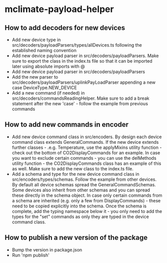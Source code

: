 # mclimate-payload-helper

## How to add decoders for new devices

- Add new device type in src/decoders/payloadParsers/types/allDevices.ts following the established naming convention
- Add new device payload parser in src/decoders/payloadParsers. Make sure to export the class in the index.ts file so that it can be imported later using absolute imports with @
- Add new device payload parser in src/decoders/payloadParsers
- Add the new parser to src/decoders/payloadParsers/uplinkPayLoadParser appending a new case DeviceType.NEW_DEVICE
- Add a new command (if needed) in src/decoders/commandsReadingHelper. Make sure to add a break statement after the new 'case' - follow the example from previous commands

## How to add new commands in encoder

- Add new device command class in src/encoders. By design each device command class extends GeneralCommands. If the new device extends further classes - .e.g. Temperature, use the applyMixins utility function - check out the bottom of CO2DisplayCommands for an example. In case you want to exclude certain commands - you can use the delMethods utility function - the CO2DisplayCommands class has an example of this as well. Make sure to add the new class to the index.ts file.
- Add a schema and type for the new device command class in src/encoders/types/schemas. Follow the example from other devices. By default all device schemas spread the GeneralCommandSchemas. Some devices also inherit from other schemas and you can spread these directly in the schema object. In case only certain commands from a schema are inherited (e.g. only a few from DisplayCommands) - these need to be copied explicitly into the schema. Once the schema is complete, add the typing namespace below it - you only need to add the types for the "set" commands as only they are typed in the device command class.

## How to publish a new version of the package

- Bump the version in package.json
- Run 'npm publish'

